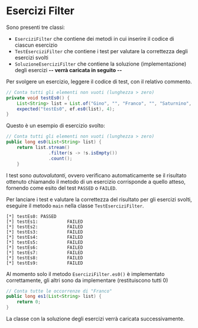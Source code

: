 # Esercizi Filter
Sono presenti tre classi:
- `EserciziFilter` che contiene dei metodi in cui inserire il codice di ciascun esercizio
- `TestEserciziFilter` che contiene i test per valutare la correttezza degli esercizi svolti
- `SoluzioneEserciziFilter` che contiene la soluzione (implementazione) degli esercizi **-- verrà caricata in seguito --**

Per svolgere un esercizio, leggere il codice di test, con il relativo commento. 

```java
// Conta tutti gli elementi non vuoti (lunghezza > zero)
private void testEs0() {
    List<String> list = List.of("Gino", "", "Franco", "", "Saturnino", "    ");
    expected("testEs0", ef.es0(list), 4);
}
```

Questo è un esempio di esercizio svolto:

```java
// Conta tutti gli elementi non vuoti (lunghezza > zero)
public long es0(List<String> list) {
    return list.stream()
                .filter(s -> !s.isEmpty())
                .count();
    }
```

I test sono *autovalutanti*, ovvero verificano automaticamente se il risultato ottenuto chiamando il metodo di un esercizio corrisponde a quello atteso, fornendo come esito del test `PASSED` o `FAILED`.

Per lanciare i test e valutare la correttezza del risultato per gli esercizi svolti, eseguire il metodo `main` nella classe `TestEserciziFilter`.

```text
[*] testEs0: PASSED
[*] testEs1:           FAILED
[*] testEs2:           FAILED
[*] testEs3:           FAILED
[*] testEs4:           FAILED
[*] testEs5:           FAILED
[*] testEs6:           FAILED
[*] testEs7:           FAILED
[*] testEs8:           FAILED
[*] testEs9:           FAILED
```

Al momento solo il metodo `EserciziFilter.es0()` è implementato correttamente, gli altri sono da implementare (restituiscono tutti 0)

```java
// Conta tutte le occorrenze di "Franco"
public long es1(List<String> list) {
    return 0;
}
```

La classe con la soluzione degli esercizi verrà caricata successivamente.